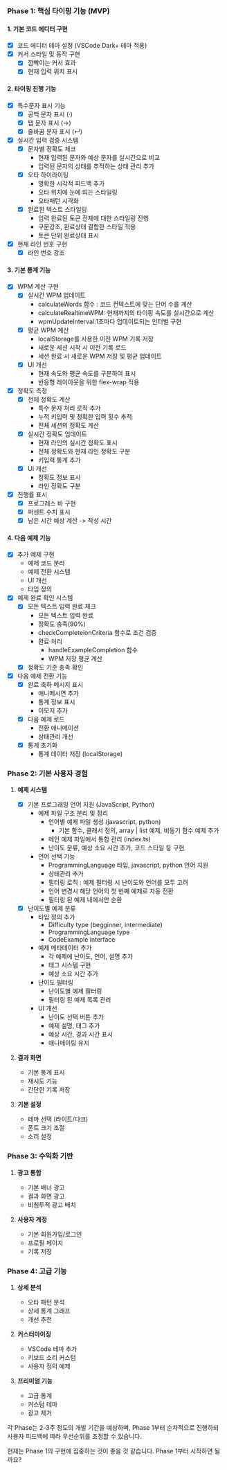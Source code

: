 ### Phase 1: 핵심 타이핑 기능 (MVP)

#### 1. 기본 코드 에디터 구현
- [x] 코드 에디터 테마 설정 (VSCode Dark+ 테마 적용)
- [x] 커서 스타일 및 동작 구현
  - [x] 깜빡이는 커서 효과
  - [x] 현재 입력 위치 표시

#### 2. 타이핑 진행 기능
- [x] 특수문자 표시 기능
  - [x] 공백 문자 표시 (·)
  - [x] 탭 문자 표시 (→)
  - [x] 줄바꿈 문자 표시 (↵)
- [x] 실시간 입력 검증 시스템
  - [x] 문자별 정확도 체크
    - 현재 입력된 문자와 예상 문자를 실시간으로 비교
    - 입력된 문자의 상태를 추적하는 상태 관리 추가
  - [x] 오타 하이라이팅
    - 명확한 시각적 피드백 추가
    - 오타 위치에 눈에 띄는 스타일링
    - 오타패턴 시각화
  - [x] 완료된 텍스트 스타일링
    - 입력 완료된 토큰 전체에 대한 스타일링 진행
    - 구문강조, 완료상태 결합한 스타일 적용
    - 토큰 단위 완료상태 표시
- [x] 현재 라인 번호 구현
  - [x] 라인 번호 강조

#### 3. 기본 통계 기능
- [x] WPM 계산 구현
  - [x] 실시간 WPM 업데이트
    - calculateWords 함수 : 코드 컨텍스트에 맞는 단어 수를 계산
    - calculateRealtimeWPM: 현재까지의 타이핑 속도를 실시간으로 계산
    - wpmUpdateInterval:1초마다 업데이트되는 인터벌 구현
  - [x] 평균 WPM 계산
    - localStorage를 사용한 이전 WPM 기록 저장
    - 새로운 세션 시작 시 이전 기록 로드
    - 세션 완료 시 새로운 WPM 저장 및 평균 업데이트
  - [x] UI 개선
    - 현재 속도와 평균 속도를 구분하여 표시
    - 반응형 레이아웃을 위한 flex-wrap 적용
- [x] 정확도 측정
  - [x] 전체 정확도 계산
    - 특수 문자 처리 로직 추가
    - 누적 키입력 및 정확한 입력 횟수 추적
    - 전체 세션의 정확도 계산
  - [x] 실시간 정확도 업데이트
    - 현재 라인의 실시간 정확도 표시
    - 전체 정확도와 현재 라인 정확도 구분
    - 키입력 통계 추가
  - [x] UI 개선
    - 정확도 정보 표시
    - 라인 정확도 구분
- [x] 진행률 표시
  - [x] 프로그레스 바 구현
  - [x] 퍼센트 수치 표시
  - [x] 남은 시간 예상 계산 -> 작성 시간

#### 4. 다음 예제 기능
- [x] 추가 예제 구현
  - 예제 코드 분리
  - 예제 전환 시스템
  - UI 개선
  - 타입 정의
- [x] 예제 완료 확인 시스템
  - [x] 모든 텍스트 입력 완료 체크
    - 모든 텍스트 입력 완료
    - 정확도 충족(90%)
    - checkCompleteionCriteria 함수로 조건 검증
    - 완료 처리 
      - handleExampleCompletion 함수
      - WPM 저장 평균 계산
  - [x] 정확도 기준 충족 확인
- [x] 다음 예제 전환 기능
  - [x] 완료 축하 메시지 표시
    - 애니메시연 추가
    - 통계 정보 표시
    - 이모지 추가
  - [x] 다음 예제 로드
    - 전환 애니메이션
    - 상태관리 개선
  - [x] 통계 초기화
    - 통계 데이터 저장 (localStorage)

### Phase 2: 기본 사용자 경험
1. **예제 시스템**
   - [x] 기본 프로그래밍 언어 지원 (JavaScript, Python)
     - 예제 파일 구조 분리 및 정리
       - 언어별 예제 파일 생성 (javascript, python)
         - 기본 함수, 클래서 정의, array | list 예제, 비동기 함수 예제 추가
       - 메인 예제 파일에서 통합 관리 (index.ts)
       - 난이도 분류, 예상 소요 시간 추가, 코드 스타일 등 구현
     - 언어 선택 기능
       - ProgrammingLanguage 타입, javascript, python 언어 지원
       - 상태관리 추가
       - 필터링 로직 : 예제 필터링 시 난이도와 언어를 모두 고려
       - 언어 변경시 해당 언어의 첫 번째 예제로 자동 전환
       - 필터링 된 예제 내에서만 순환
   - [x] 난이도별 예제 분류
     - 타입 정의 추가
       - Difficulty type (begginner, intermediate)
       - ProgrammingLanguage type
       - CodeExample interface
     - 예제 메타데이터 추가
       - 각 예제에 난이도, 언어, 설명 추가
       - 태그 시스템 구현
       - 예상 소요 시간 추가
     - 난이도 필터링
       - 난이도별 예제 필터링
       - 필터링 된 예제 목록 관리
     - UI 개선
       - 난이도 선택 버튼 추가
       - 예제 설명, 태그 추가
       - 예상 시간, 경과 시간 표시
       - 애니메이팅 유지

2. **결과 화면**
   - 기본 통계 표시
   - 재시도 기능
   - 간단한 기록 저장

3. **기본 설정**
   - 테마 선택 (라이트/다크)
   - 폰트 크기 조절
   - 소리 설정

### Phase 3: 수익화 기반
1. **광고 통합**
   - 기본 배너 광고
   - 결과 화면 광고
   - 비침투적 광고 배치

2. **사용자 계정**
   - 기본 회원가입/로그인
   - 프로필 페이지
   - 기록 저장

### Phase 4: 고급 기능
1. **상세 분석**
   - 오타 패턴 분석
   - 상세 통계 그래프
   - 개선 추천

2. **커스터마이징**
   - VSCode 테마 추가
   - 키보드 소리 커스텀
   - 사용자 정의 예제

3. **프리미엄 기능**
   - 고급 통계
   - 커스텀 테마
   - 광고 제거

각 Phase는 2-3주 정도의 개발 기간을 예상하며, Phase 1부터 순차적으로 진행하되 사용자 피드백에 따라 우선순위를 조정할 수 있습니다.

현재는 Phase 1의 구현에 집중하는 것이 좋을 것 같습니다. Phase 1부터 시작하면 될까요?
